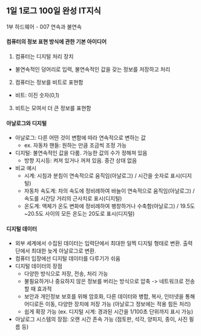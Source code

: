 ## 1일 1로그 100일 완성 IT지식

1부 하드웨어 - 007 연속과 불연속

#### 컴퓨터의 정보 표현 방식에 관한 기본 아이디어

1. 컴퓨터는 디지털 처리 장치
  - 불연속적인 덩어리로 입력, 불연속적인 값을 갖는 정보를 저장하고 처리

2. 컴퓨터는 정보를 비트로 표현함
  - 비트: 이진 숫자(0,1)

3. 비트는 모여서 더 큰 정보를 표현함

#### 아날로그와 디지털

- 아날로그: 다른 어떤 것이 변함에 따라 연속적으로 변하는 값
  - ex. 자동차 핸들: 원하는 만큼 조금씩 조정 가능
- 디지털: 불연속적인 값을 다룸. 가능한 값의 수가 정해져 있음
  - 방향 지시등: 켜져 있거나 꺼져 있음. 중간 상태 없음
- 비교 예시
  - 시계: 시침과 분침이 연속적으로 움직임(아날로그) / 시간을 숫자로 표시(디지털)
  - 자동차 속도계: 차의 속도에 정비례하여 바늘이 연속적으로 움직임(아날로그) / 속도를 시간당 거리의 근사치로 표시(디지털)
  - 온도계: 액체가 온도 변화에 정비례하여 팽창하거나 수축함(아날로그) / 19.5도~20.5도 사이의 모든 온도는 20도로 표시(디지털)
 
#### 디지털 데이터
- 외부 세계에서 수집된 데이터는 입력단에서 최대한 일찍 디지털 형태로 변환. 출력단에서 최대한 늦게 아날로그로 변환.
- 컴퓨터 입장에선 디지털 데이터를 다루기가 쉬움
- 디지털 데이터의 장점
  - 다양한 방식으로 저장, 전송, 처리 가능
  - 불필요하거나 중요하지 않은 정보를 버리는 방식으로 압축 -> 네트워크로 전송할 때 효과적
  - 보안과 개인정보 보호를 위해 암호화, 다른 데이터와 병합, 복사, 인터넷을 통해 어디로든 이동, 다양한 장치에 저장 가능 (아날로그 정보에는 적용 힘든 처리)
  - 쉽게 확장 가능 (ex. 디지털 시계: 경과된 시간을 1/100초 단위까지 표시 가능)
- 아날로그 시스템의 장점: 오랜 시간 존속 가능 (점토판, 석각, 양피지, 종이, 사진 필름 등)

